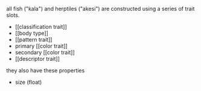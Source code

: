 all fish ("kala") and herptiles ("akesi") are constructed using a series of trait slots.

- [[classification trait]]
- [[body type]]
- [[pattern trait]]
- primary [[color trait]]
- secondary [[color trait]]
- [[descriptor trait]]

they also have these properties
- size (float)